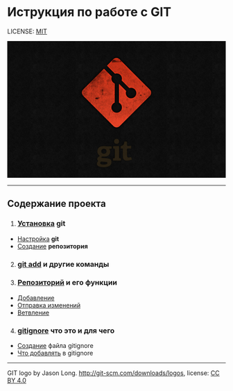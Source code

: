# Иструкция по работе с GIT


LICENSE: [MIT](./license.md)


![](./7.jpeg)

---

## Содержание проекта
1. ### [Установка](./Установка.md) git

* [Настройка](./настройка.md) <strong>git</strong>
* [Создание](./Создание.md) <strong>репозитория</strong>

2. ### [git add](./add.md) и другие команды

3. ### [<strong>Репозиторий</strong>](./Репозиторий.md) и его функции
* [Добавление](./Добавление.md)
* [Отправка изменений](./Отправка%20изменений.md)
* [Ветвление](./Ветвление.md)


4. ### [gitignore](./Gitignor.md) что это и для чего
* [Создание](./Создание%20gitignore.md) файла gitignore
* [Что добавлять](./Что%20добавлять%20в%20gitignore.md) в gitignore







---

GIT logo by Jason Long. http://git-scm.com/downloads/logos, license: [CC BY 4.0](https://creativecommons.org/licenses/by/4.0/deed.en)